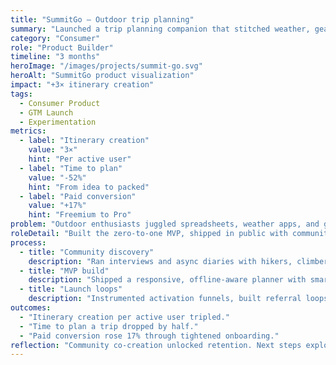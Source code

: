 ```yaml
---
title: "SummitGo — Outdoor trip planning"
summary: "Launched a trip planning companion that stitched weather, gear, and route data into one streamlined experience."
category: "Consumer"
role: "Product Builder"
timeline: "3 months"
heroImage: "/images/projects/summit-go.svg"
heroAlt: "SummitGo product visualization"
impact: "+3× itinerary creation"
tags:
  - Consumer Product
  - GTM Launch
  - Experimentation
metrics:
  - label: "Itinerary creation"
    value: "3×"
    hint: "Per active user"
  - label: "Time to plan"
    value: "-52%"
    hint: "From idea to packed"
  - label: "Paid conversion"
    value: "+17%"
    hint: "Freemium to Pro"
problem: "Outdoor enthusiasts juggled spreadsheets, weather apps, and gear checklists without a cohesive planning workflow."
roleDetail: "Built the zero-to-one MVP, shipped in public with community testers, and tuned onboarding to drive conversion."
process:
  - title: "Community discovery"
    description: "Ran interviews and async diaries with hikers, climbers, and overlanders to understand planning friction."
  - title: "MVP build"
    description: "Shipped a responsive, offline-aware planner with smart defaults for gear and routes."
  - title: "Launch loops"
    description: "Instrumented activation funnels, built referral loops, and iterated on retention messaging."
outcomes:
  - "Itinerary creation per active user tripled."
  - "Time to plan a trip dropped by half."
  - "Paid conversion rose 17% through tightened onboarding."
reflection: "Community co-creation unlocked retention. Next steps explore guided trips with local experts."
---
```

